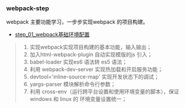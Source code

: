 ### webpack-step
webpack 主要功能学习，一步步实现webpack 的项目构建。

- [step_01_webpack基础环境配置](https://github.com/song111/webpack-step/tree/master/step_01_webpack%E5%9F%BA%E7%A1%80%E7%8E%AF%E5%A2%83%E9%85%8D%E7%BD%AE)
> 1. 实现webpack实现项目构建的基本功能，输入输出；
> 2. 加入html-webpack-plugin 自动实现模版的js 引入；
> 3. babel-loader 实现es6 语法转 es5 语法；
> 4. 利用 webpack-dev-server 实现热加载和开启服务功能；
> 5. devtool='inline-source-map' 实现开发状态下的调试；
> 6. yargs-parser 模块解析命令行参数；
> 7. 利用 cross-env（运行跨平台设置和使用环境变量的脚本），保证windows 和 linux 的 环境变量设置统一；